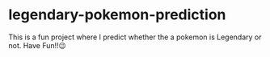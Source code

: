 # legendary-pokemon-prediction
This is a fun project where I predict whether the a pokemon is Legendary or not. Have Fun!!😉
